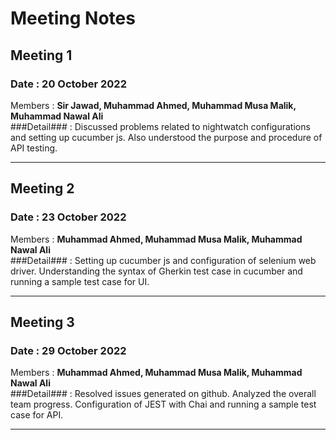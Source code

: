# Meeting Notes
## Meeting 1
### Date  : 20 October 2022
Members : **Sir Jawad, Muhammad Ahmed, Muhammad Musa Malik, Muhammad Nawal Ali** <br />
###Detail### : Discussed problems related to nightwatch configurations and setting up cucumber js. Also understood the purpose and procedure of API testing.
- - - -
## Meeting 2
### Date : 23 October 2022
Members : **Muhammad Ahmed, Muhammad Musa Malik, Muhammad Nawal Ali** <br />
###Detail### : Setting up cucumber js and configuration of selenium web driver. Understanding the syntax of Gherkin test case in cucumber and running a sample test case for UI.
- - - -
## Meeting 3
### Date : 29 October 2022

Members : **Muhammad Ahmed, Muhammad Musa Malik, Muhammad Nawal Ali** <br />
###Detail### : Resolved issues generated on github. Analyzed the overall team progress. Configuration of JEST with Chai and running a sample test case for API.
- - - -
